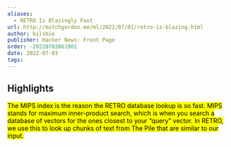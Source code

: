 ```yaml
---
aliases:
  - RETRO Is Blazingly Fast
url: http://mitchgordon.me/ml/2022/07/01/retro-is-blazing.html
author: bilsbie
publisher: Hacker News: Front Page
order: -20220703061901
date: 2022-07-03
tags:
---
```


## Highlights
<mark>The MIPS index is the reason the RETRO database lookup is so fast. MIPS stands for maximum inner-product search, which is when you search a database of vectors for the ones closest to your “query” vector. In RETRO, we use this to look up chunks of text from The Pile that are similar to our input.</mark>

